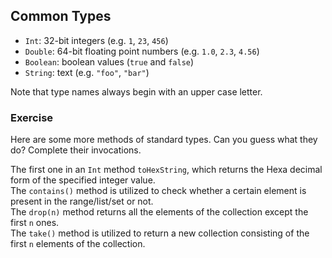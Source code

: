 
## Common Types

  - `Int`: 32-bit integers (e.g. `1`, `23`, `456`)
  - `Double`: 64-bit floating point numbers (e.g. `1.0`, `2.3`, `4.56`)
  - `Boolean`: boolean values (`true` and `false`)
  - `String`: text (e.g. `"foo"`, `"bar"`)

Note that type names always begin with an upper case letter.

### Exercise

Here are some more methods of standard types. Can you guess what they do?
Complete their invocations.

<div class="hint">The first one in an <code>Int</code> method <code>toHexString</code>, which returns 
the Hexa decimal form of the specified integer value.</div>
<div class="hint">The <code>contains()</code> method is utilized to check whether a certain element is present in the range/list/set or not.</div>
<div class="hint">The <code>drop(n)</code> method returns all the elements of the collection except the first <code>n</code> ones.</div>
<div class="hint">The <code>take()</code> method is utilized to return a new collection consisting of the first <code>n</code> elements of the collection.</div>
